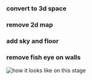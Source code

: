 ### convert to 3d space 
### remove 2d map
### add sky and floor
### remove fish eye on walls



![how it looks like on this stage](https://github.com/ZackPashkin/3d-game-with-neural-network/blob/main/part_3/3d_game_part4.gif?raw=true)